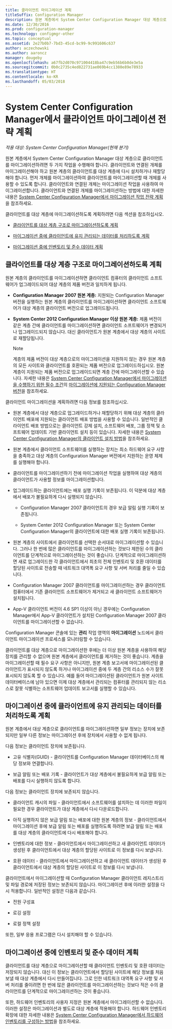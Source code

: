 ```yaml
---
title: 클라이언트 마이그레이션 계획
titleSuffix: Configuration Manager
description: 원본 계층에서 System Center Configuration Manager 대상 계층으로 클라이언트를 마이그레이션하는 작업에 대해 알아봅니다.
ms.date: 12/30/2016
ms.prod: configuration-manager
ms.technology: configmgr-other
ms.topic: conceptual
ms.assetid: 2e27b0b7-7bd3-45cd-bc99-9c991606c637
author: aczechowski
ms.author: aaroncz
manager: dougeby
ms.openlocfilehash: a67fb2d070c971004418ba47c9eb56b6b0de3e5a
ms.sourcegitcommit: 0b0c2735c4ed822731ae069b4cc1380e89e78933
ms.translationtype: HT
ms.contentlocale: ko-KR
ms.lasthandoff: 05/03/2018
---
```

# <a name="plan-a-client-migration-strategy-in-system-center-configuration-manager"></a>System Center Configuration Manager에서 클라이언트 마이그레이션 전략 계획

*적용 대상: System Center Configuration Manager(현재 분기)*

원본 계층에서 System Center Configuration Manager 대상 계층으로 클라이언트를 마이그레이션하려면 두 가지 작업을 수행해야 합니다. 클라이언트와 연결된 개체를 마이그레이션해야 하고 원본 계층의 클라이언트를 대상 계층에 다시 설치하거나 재할당해야 합니다. 먼저 개체를 마이그레이션하여 클라이언트를 마이그레이션할 때 개체를 사용할 수 있도록 합니다. 클라이언트와 연결된 개체는 마이그레이션 작업을 사용하여 마이그레이션합니다. 클라이언트와 연결된 개체를 마이그레이션하는 방법에 대한 자세한 내용은 [System Center Configuration Manager에서 마이그레이션 작업 전략 계획](../../core/migration/planning-a-migration-job-strategy.md)을 참조하세요.  

 클라이언트를 대상 계층에 마이그레이션하도록 계획하려면 다음 섹션을 참조하십시오.  

-   [클라이언트를 대상 계층 구조로 마이그레이션하도록 계획](#Planning_for_Client_Agent_Migration)  

-   [마이그레이션 중에 클라이언트에 유지 관리되는 데이터를 처리하도록 계획](#Planning_for_Client_Data_Migration)  

-   [마이그레이션 중에 인벤토리 및 준수 데이터 계획](#Planning_for_Inventory_data_migration)  

##  <a name="Planning_for_Client_Agent_Migration"></a> 클라이언트를 대상 계층 구조로 마이그레이션하도록 계획  
 원본 계층의 클라이언트를 마이그레이션하면 클라이언트 컴퓨터의 클라이언트 소프트웨어가 업그레이드되어 대상 계층의 제품 버전과 일치하게 됩니다.  

-   **Configuration Manager 2007 원본 계층:** 지원되는 Configuration Manager 버전을 실행하는 원본 계층의 클라이언트를 마이그레이션하면 클라이언트 소프트웨어가 대상 계층의 클라이언트 버전으로 업그레이드됩니다.  

-   **System Center 2012 Configuration Manager 이상 원본 계층:** 제품 버전이 같은 계층 간에 클라이언트를 마이그레이션하면 클라이언트 소프트웨어가 변경되거나 업그레이드되지 않습니다. 대신 클라이언트가 원본 계층에서 대상 계층의 사이트로 재할당됩니다.  

    > [!NOTE]  
    >  계층의 제품 버전이 대상 계층으로의 마이그레이션을 지원하지 않는 경우 원본 계층의 모든 사이트와 클라이언트를 호환되는 제품 버전으로 업그레이드하십시오. 원본 계층이 지원되는 제품 버전으로 업그레이드되면 계층 간에 마이그레이션할 수 있습니다. 자세한 내용은 [System Center Configuration Manager에서 마이그레이션을 수행하기 위한 필수 조건](../../core/migration/prerequisites-for-migration.md)의 [마이그레이션에 지원되는 Configuration Manager 버전](../../core/migration/prerequisites-for-migration.md#BKMK_SupportedMigrationVersions)을 참조하세요.  

클라이언트 마이그레이션을 계획하려면 다음 정보를 참조하십시오.  

-   원본 계층에서 대상 계층으로 업그레이드하거나 재할당하기 위해 대상 계층의 클라이언트 배포에 지원되는 클라이언트 배포 방법을 사용할 수 있습니다. 일반적인 클라이언트 배포 방법으로는 클라이언트 강제 설치, 소프트웨어 배포, 그룹 정책 및 소프트웨어 업데이트 기반 클라이언트 설치 등이 있습니다. 자세한 내용은 [System Center Configuration Manager의 클라이언트 설치 방법](../../core/clients/deploy/plan/client-installation-methods.md)을 참조하세요.  

-   원본 계층에서 클라이언트 소프트웨어를 실행하는 장치는 최소 하드웨어 요구 사항을 충족하고 대상 계층의 Configuration Manager 버전에서 지원하는 운영 체제를 실행해야 합니다.  

-   클라이언트를 마이그레이션하기 전에 마이그레이션 작업을 실행하여 대상 계층의 클라이언트가 사용할 정보를 마이그레이션합니다.  

-   업그레이드하는 클라이언트에는 배포 실행 기록이 보존됩니다. 이 덕분에 대상 계층에서 배포가 불필요하게 다시 실행되지 않습니다.  

    -   Configuration Manager 2007 클라이언트의 경우 보급 알림 실행 기록이 보존됩니다.  

    -   System Center 2012 Configuration Manager 또는 System Center Configuration Manager의 클라이언트에 대한 배포 실행 기록이 보존됩니다.  

-   원본 계층의 사이트에서 클라이언트를 선택한 순서대로 마이그레이션할 수 있습니다. 그러나 한 번에 많은 클라이언트를 마이그레이션하는 것보다 제한된 수의 클라이언트를 단계적으로 마이그레이션하는 것이 좋습니다. 단계적으로 마이그레이션하면 새로 업그레이드한 각 클라이언트에서 최초의 전체 인벤토리 및 호환 데이터를 할당된 사이트로 전송할 때 네트워크 대역폭 요구 사항 및 서버 처리를 줄일 수 있습니다.  

-   Configuration Manager 2007 클라이언트를 마이그레이션하는 경우 클라이언트 컴퓨터에서 기존 클라이언트 소프트웨어가 제거되고 새 클라이언트 소프트웨어가 설치됩니다.  

-   App-V 클라이언트 버전이 4.6 SP1 이상이 아닌 경우에는 Configuration Manager에서 App-V 클라이언트가 설치된 Configuration Manager 2007 클라이언트를 마이그레이션할 수 없습니다.  

Configuration Manager 콘솔에 있는 **관리** 작업 영역의 **마이그레이션** 노드에서 클라이언트 마이그레이션 프로세스를 모니터링할 수 있습니다.  

클라이언트를 대상 계층으로 마이그레이션한 후에는 더 이상 원본 계층을 사용하여 해당 장치를 관리할 수 없으며 원본 계층에서 클라이언트를 제거하는 것이 좋습니다. 계층을 마이그레이션할 때 필수 요구 사항은 아니지만, 원본 계층 보고서에 마이그레이션된 클라이언트가 표시되지 않도록 하거나 마이그레이션 중에 두 계층 간의 리소스 수가 잘못 표시되지 않도록 할 수 있습니다. 예를 들어 마이그레이션된 클라이언트가 원본 사이트 데이터베이스에 남아 있으면 이제 대상 계층에서 관리되는 컴퓨터를 관리되지 않는 리소스로 잘못 식별하는 소프트웨어 업데이트 보고서를 실행할 수 있습니다.  

##  <a name="Planning_for_Client_Data_Migration"></a> 마이그레이션 중에 클라이언트에 유지 관리되는 데이터를 처리하도록 계획  
원본 계층에서 대상 계층으로 클라이언트를 마이그레이션하면 일부 정보는 장치에 보존되지만 일부 다른 정보는 마이그레이션 후에 장치에서 사용할 수 없게 됩니다.  

다음 정보는 클라이언트 장치에 보존됩니다.  

-   고유 식별자(GUID) - 클라이언트를 Configuration Manager 데이터베이스의 해당 정보와 연결합니다.  

-   보급 알림 또는 배포 기록 - 클라이언트가 대상 계층에서 불필요하게 보급 알림 또는 배포를 다시 실행하지 않도록 합니다.  

다음 정보는 클라이언트 장치에 보존되지 않습니다.  

-   클라이언트 캐시의 파일 - 클라이언트에서 소프트웨어를 설치하는 데 이러한 파일이 필요한 경우 클라이언트가 대상 계층에서 다시 다운로드합니다.  

-   아직 실행하지 않은 보급 알림 또는 배포에 대한 원본 계층의 정보 - 클라이언트에서 마이그레이션 후에 보급 알림 또는 배포를 실행하도록 하려면 보급 알림 또는 배포를 대상 계층의 클라이언트에 다시 배포해야 합니다.  

-   인벤토리에 대한 정보 - 클라이언트에서 마이그레이션하고 새 클라이언트 데이터가 생성된 후 클라이언트에서 대상 계층의 할당된 사이트로 이 정보를 다시 보냅니다.  

-   호환 데이터 - 클라이언트에서 마이그레이션하고 새 클라이언트 데이터가 생성된 후 클라이언트에서 대상 계층의 할당된 사이트로 이 정보를 다시 보냅니다.  

클라이언트에서 마이그레이션할 때 Configuration Manager 클라이언트 레지스트리 및 파일 경로에 저장된 정보는 보존되지 않습니다. 마이그레이션 후에 이러한 설정을 다시 적용합니다. 일반적인 설정은 다음과 같습니다.  

-   전원 구성표  

-   로깅 설정  

-   로컬 정책 설정  

또한, 일부 응용 프로그램은 다시 설치해야 할 수 있습니다.  

##  <a name="Planning_for_Inventory_data_migration"></a> 마이그레이션 중에 인벤토리 및 준수 데이터 계획  
클라이언트를 대상 계층으로 마이그레이션할 때 클라이언트 인벤토리 및 호환 데이터는 저장되지 않습니다. 대신 이 정보는 클라이언트에서 할당된 사이트에 해당 정보를 처음 보낼 때 대상 계층에서 다시 만들어집니다. 그로 인한 네트워크 대역폭 요구 사항 및 서버 처리를 줄이려면 한 번에 많은 클라이언트를 마이그레이션하는 것보다 적은 수의 클라이언트를 단계적으로 마이그레이션하는 것이 좋습니다.  

 또한, 하드웨어 인벤토리의 사용자 지정은 원본 계층에서 마이그레이션할 수 없습니다. 이러한 설정은 마이그레이션과 별도로 대상 계층에 적용해야 합니다. 하드웨어 인벤토리 확장에 대한 자세한 내용은 [System Center Configuration Manager에서 하드웨어 인벤토리를 구성하는 방법](../../core/clients/manage/inventory/configure-hardware-inventory.md)을 참조하세요.  

